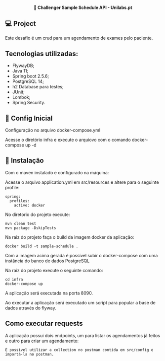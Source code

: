<h4 align="center">  
  🚀 Challenger Sample Schedule API - Unilabs.pt
<br>

## 💻 Project

Este desafio é um crud para um agendamento de exames pelo paciente.

## Tecnologias utilizadas:
-  FlywayDB;
- Java 11;
- Spring boot 2.5.6;
- PostgreSQL 14;
- h2 Database para testes;
- JUnit;
- Lombok;
- Spring Security.

## :wrench:    Config Inicial
Configuração no arquivo docker-compose.yml <p>
Acesse o diretório infra e execute o arquiovo com o comando docker-compose up -d

## :hammer: Instalação
Com o maven instalado e configurado na máquina:

Acesse o arquivo application.yml em src/resources e altere para o seguinte profile:
```
spring:
  profiles:
    active: docker
```

No diretorio do projeto execute:
```  
mvn clean test
mvn package -DskipTests  
```  

Na raiz do projeto faça o build da imagem docker da aplicação:
```
docker build -t sample-schedule .
```
Com a imagem acima gerada é possível subir o docker-compose com uma instância do banco de dados PostgreSQL <p>
Na raiz do projeto execute o seguinte comando:
```
cd infra
docker-compose up
```

A aplicação será executada na porta 8090.

Ao executar a aplicação será executado um script para popular a base de dados através do flyway.

## Como executar requests

A aplicação possui dois endpoints, um para listar os agendamentos já feitos e outro para criar um agendamento:
````
É possível utilizar a collection no postman contida em src/config e importá-la no postman.
````